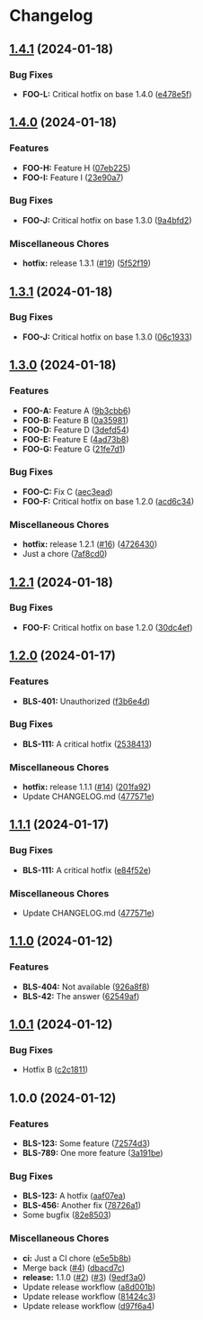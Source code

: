 # Changelog

## [1.4.1](https://github.com/sknuelltt/release-test/compare/v1.4.0...v1.4.1) (2024-01-18)


### Bug Fixes

* **FOO-L:** Critical hotfix on base 1.4.0 ([e478e5f](https://github.com/sknuelltt/release-test/commit/e478e5f97ef3df587cd9a57e827b6f354dca324c))

## [1.4.0](https://github.com/sknuelltt/release-test/compare/v1.3.0...v1.4.0) (2024-01-18)


### Features

* **FOO-H:** Feature H ([07eb225](https://github.com/sknuelltt/release-test/commit/07eb225a3a41cb82ceb2a0aeadc74d878e03be9c))
* **FOO-I:** Feature I ([23e90a7](https://github.com/sknuelltt/release-test/commit/23e90a7126f5630903fb77b8ff940d8fa39a14de))


### Bug Fixes

* **FOO-J:** Critical hotfix on base 1.3.0 ([9a4bfd2](https://github.com/sknuelltt/release-test/commit/9a4bfd2594e752ddf7415a8134cfb50c56f39b43))


### Miscellaneous Chores

* **hotfix:** release 1.3.1 ([#19](https://github.com/sknuelltt/release-test/issues/19)) ([5f52f19](https://github.com/sknuelltt/release-test/commit/5f52f19c48060245f736115bd4ce7b2b274edf1e))

## [1.3.1](https://github.com/sknuelltt/release-test/compare/v1.3.0...v1.3.1) (2024-01-18)


### Bug Fixes

* **FOO-J:** Critical hotfix on base 1.3.0 ([06c1933](https://github.com/sknuelltt/release-test/commit/06c1933aa5e212b00d746835190f151ad096bfb6))

## [1.3.0](https://github.com/sknuelltt/release-test/compare/v1.2.0...v1.3.0) (2024-01-18)


### Features

* **FOO-A:** Feature A ([9b3cbb6](https://github.com/sknuelltt/release-test/commit/9b3cbb67d8a10947c778e861248fefae0501c4e2))
* **FOO-B:** Feature B ([0a35981](https://github.com/sknuelltt/release-test/commit/0a35981811d65291ccb38f53e878cd24e9f3da39))
* **FOO-D:** Feature D ([3defd54](https://github.com/sknuelltt/release-test/commit/3defd545a844b3b9dcc285cb10908b600c6b35d7))
* **FOO-E:** Feature E ([4ad73b8](https://github.com/sknuelltt/release-test/commit/4ad73b8600e65265c92984eac1cfb2c4c3a4fff5))
* **FOO-G:** Feature G ([21fe7d1](https://github.com/sknuelltt/release-test/commit/21fe7d11e6732b9a50de20ba7257b6a8b147a80b))


### Bug Fixes

* **FOO-C:** Fix C ([aec3ead](https://github.com/sknuelltt/release-test/commit/aec3eade834e13e09fb6ed620757971a6d97ccb2))
* **FOO-F:** Critical hotfix on base 1.2.0 ([acd6c34](https://github.com/sknuelltt/release-test/commit/acd6c34829b8bcf4884e2ad976cb74f84c49c665))


### Miscellaneous Chores

* **hotfix:** release 1.2.1 ([#16](https://github.com/sknuelltt/release-test/issues/16)) ([4726430](https://github.com/sknuelltt/release-test/commit/4726430255b256f849b219e5ff7bf49a00e815d5))
* Just a chore ([7af8cd0](https://github.com/sknuelltt/release-test/commit/7af8cd060dbaaafdc874a4164481a048f0242847))

## [1.2.1](https://github.com/sknuelltt/release-test/compare/v1.2.0...v1.2.1) (2024-01-18)


### Bug Fixes

* **FOO-F:** Critical hotfix on base 1.2.0 ([30dc4ef](https://github.com/sknuelltt/release-test/commit/30dc4ef95c71daf75a8779d4c54d735cc2c97ad0))

## [1.2.0](https://github.com/sknuelltt/release-test/compare/v1.1.0...v1.2.0) (2024-01-17)


### Features

* **BLS-401:** Unauthorized ([f3b6e4d](https://github.com/sknuelltt/release-test/commit/f3b6e4d3114a6ccc8cc3c8c289dbd8a739b7a566))


### Bug Fixes

* **BLS-111:** A critical hotfix ([2538413](https://github.com/sknuelltt/release-test/commit/2538413a89d09092383badf0814f6d0a7f07b1c2))


### Miscellaneous Chores

* **hotfix:** release 1.1.1 ([#14](https://github.com/sknuelltt/release-test/issues/14)) ([201fa92](https://github.com/sknuelltt/release-test/commit/201fa925479d9d7c132627572045d451ea9e4049))
* Update CHANGELOG.md ([477571e](https://github.com/sknuelltt/release-test/commit/477571e8bc0ad6262d82a52bedf72fc954c1a64e))

## [1.1.1](https://github.com/sknuelltt/release-test/compare/v1.1.0...v1.1.1) (2024-01-17)


### Bug Fixes

* **BLS-111:** A critical hotfix ([e84f52e](https://github.com/sknuelltt/release-test/commit/e84f52ef6bf049d86c7c438fbeac9ca3974aa1b9))


### Miscellaneous Chores

* Update CHANGELOG.md ([477571e](https://github.com/sknuelltt/release-test/commit/477571e8bc0ad6262d82a52bedf72fc954c1a64e))

## [1.1.0](https://github.com/sknuelltt/release-test/compare/v1.0.1...v1.1.0) (2024-01-12)


### Features

* **BLS-404:** Not available ([926a8f8](https://github.com/sknuelltt/release-test/commit/926a8f836bad4dd377c3c2c00b68599f705f99b4))
* **BLS-42:** The answer ([62549af](https://github.com/sknuelltt/release-test/commit/62549afb3607f3573581fc46dc92fee234ab9db0))

## [1.0.1](https://github.com/sknuelltt/release-test/compare/v1.0.0...v1.0.1) (2024-01-12)


### Bug Fixes

* Hotfix B ([c2c1811](https://github.com/sknuelltt/release-test/commit/c2c18111c49f713e6aa9948f36efee7313428007))

## 1.0.0 (2024-01-12)


### Features

* **BLS-123:** Some feature ([72574d3](https://github.com/sknuelltt/release-test/commit/72574d37937f8297307ce7f38326351e8640bac8))
* **BLS-789:** One more feature ([3a191be](https://github.com/sknuelltt/release-test/commit/3a191be4fbb659f428b20514cb1cfd39b7f7d0d0))


### Bug Fixes

* **BLS-123:** A hotfix ([aaf07ea](https://github.com/sknuelltt/release-test/commit/aaf07ea56eb0b92ee769afa26885b80fad65e280))
* **BLS-456:** Another fix ([78726a1](https://github.com/sknuelltt/release-test/commit/78726a12c1e749f992b36e37cdc7751ccbe5703d))
* Some bugfix ([82e8503](https://github.com/sknuelltt/release-test/commit/82e850397e5524d1809ee91f89d4ea2bcaf28cf1))


### Miscellaneous Chores

* **ci:** Just a CI chore ([e5e5b8b](https://github.com/sknuelltt/release-test/commit/e5e5b8b485f7aa903e299f079d8e17a51ec2ebca))
* Merge back ([#4](https://github.com/sknuelltt/release-test/issues/4)) ([dbacd7c](https://github.com/sknuelltt/release-test/commit/dbacd7c27245906cf0fe9ae80e99a50cf959bdc8))
* **release:** 1.1.0 ([#2](https://github.com/sknuelltt/release-test/issues/2)) ([#3](https://github.com/sknuelltt/release-test/issues/3)) ([9edf3a0](https://github.com/sknuelltt/release-test/commit/9edf3a05bce4fa099a4c6744350c743eb6263fca))
* Update release workflow ([a8d001b](https://github.com/sknuelltt/release-test/commit/a8d001bffb7f6dbf5bcea04897df5c568a4f9cfb))
* Update release workflow ([81424c3](https://github.com/sknuelltt/release-test/commit/81424c3f6e85790338eb5e12d34ddee9cf4c4a5d))
* Update release workflow ([d97f6a4](https://github.com/sknuelltt/release-test/commit/d97f6a4c94ec2eecfb0964d5fccdf8268837323b))
